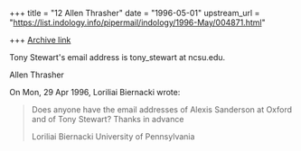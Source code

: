 +++
title = "12 Allen Thrasher"
date = "1996-05-01"
upstream_url = "https://list.indology.info/pipermail/indology/1996-May/004871.html"

+++
[Archive link](https://list.indology.info/pipermail/indology/1996-May/004871.html)

Tony Stewart's email address is tony_stewart at ncsu.edu.


Allen Thrasher



On Mon, 29 Apr 1996, Loriliai Biernacki wrote:

> Does anyone have the email addresses of Alexis Sanderson at Oxford and of 
> Tony Stewart?
> Thanks in advance
> 
> Loriliai Biernacki
> University of Pennsylvania
> 
> 




